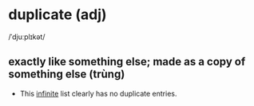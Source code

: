 # duplicate (adj)

/ˈdjuːplɪkət/

## exactly like something else; made as a copy of something else (trùng)

- This [infinite](infinite-adj.md#without-limit-without-end-vô-hạn) list clearly has no duplicate entries.